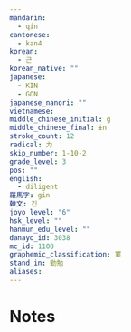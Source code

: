 ```yaml
---
mandarin:
  - qín
cantonese:
  - kan4
korean:
  - 근
korean_native: ""
japanese:
  - KIN
  - GON
japanese_nanori: ""
vietnamese:
middle_chinese_initial: g
middle_chinese_final: ɨn
stroke_count: 12
radical: 力
skip_number: 1-10-2
grade_level: 3
pos: ""
english:
  - diligent
羅馬字: gin
韓文: 긴
joyo_level: "6"
hsk_level: ""
hanmun_edu_level: ""
danayo_id: 3038
mc_id: 1108
graphemic_classification: 菫
stand_in: 勤勉
aliases:
---
```


# Notes
